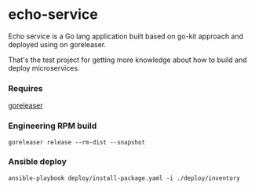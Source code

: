 # echo-service
Echo service is a Go lang application built based on go-kit approach and deployed using on goreleaser.

That's the test project for getting more knowledge about how to build and deploy microservices. 

### Requires
[goreleaser](https://goreleaser.com/introduction/)

### Engineering RPM build
```
goreleaser release --rm-dist --snapshot
```

### Ansible deploy
```
ansible-playbook deploy/install-package.yaml -i ./deploy/inventory
```